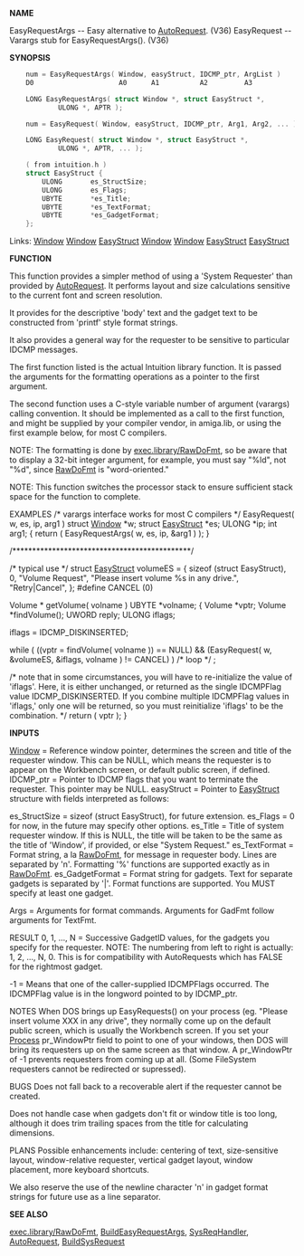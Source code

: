 
**NAME**

EasyRequestArgs -- Easy alternative to [AutoRequest](AutoRequest.md). (V36)
EasyRequest -- Varargs stub for EasyRequestArgs(). (V36)

**SYNOPSIS**

```c
    num = EasyRequestArgs( Window, easyStruct, IDCMP_ptr, ArgList )
    D0                     A0      A1          A2         A3

    LONG EasyRequestArgs( struct Window *, struct EasyStruct *,
            ULONG *, APTR );

    num = EasyRequest( Window, easyStruct, IDCMP_ptr, Arg1, Arg2, ... )

    LONG EasyRequest( struct Window *, struct EasyStruct *,
            ULONG *, APTR, ... );

    ( from intuition.h )
    struct EasyStruct {
        ULONG       es_StructSize;
        ULONG       es_Flags;
        UBYTE       *es_Title;
        UBYTE       *es_TextFormat;
        UBYTE       *es_GadgetFormat;
    };

```
Links: [Window](_00D4.md) [Window](_00D4.md) [EasyStruct](_00D4.md) [Window](_00D4.md) [Window](_00D4.md) [EasyStruct](_00D4.md) [EasyStruct](_00D4.md) 

**FUNCTION**

This function provides a simpler method of using a 'System
Requester' than provided by [AutoRequest](AutoRequest.md).  It performs layout
and size calculations sensitive to the current font and screen
resolution.

It provides for the descriptive 'body' text and the gadget
text to be constructed from 'printf' style format strings.

It also provides a general way for the requester to be
sensitive to particular IDCMP messages.

The first function listed is the actual Intuition library
function.  It is passed the arguments for the formatting
operations as a pointer to the first argument.

The second function uses a C-style variable number of argument
(varargs) calling convention.  It should be implemented as
a call to the first function, and might be supplied by your
compiler vendor, in amiga.lib, or using the first example below,
for most C compilers.

NOTE: The formatting is done by [exec.library/RawDoFmt](../exec/RawDoFmt.md), so
be aware that to display a 32-bit integer argument, for
example, you must say &#034;%ld&#034;, not &#034;%d&#034;, since [RawDoFmt](../exec/RawDoFmt.md) is
&#034;word-oriented.&#034;

NOTE: This function switches the processor stack to ensure
sufficient stack space for the function to complete.

EXAMPLES
/* varargs interface works for most C compilers */
EasyRequest( w, es, ip, arg1 )
struct [Window](_00D4.md)   *w;
struct [EasyStruct](_00D4.md) *es;
ULONG             *ip;
int               arg1;
{
return ( EasyRequestArgs( w, es, ip, &#038;arg1 ) );
}

/*********************************************/

/* typical use */
struct [EasyStruct](_00D4.md) volumeES = {
sizeof (struct EasyStruct),
0,
&#034;Volume Request&#034;,
&#034;Please insert volume %s in any drive.&#034;,
&#034;Retry|Cancel&#034;,
};
#define CANCEL  (0)

Volume  *
getVolume( volname )
UBYTE   *volname;
{
Volume      *vptr;
Volume      *findVolume();
UWORD       reply;
ULONG       iflags;

iflags = IDCMP_DISKINSERTED;

while ( ((vptr = findVolume( volname )) == NULL) &#038;&#038;
(EasyRequest( w, &#038;volumeES, &#038;iflags, volname ) != CANCEL) )
/* loop */ ;

/* note that in some circumstances, you will have to
re-initialize the value of 'iflags'.  Here, it
is either unchanged, or returned as the single
IDCMPFlag value IDCMP_DISKINSERTED.  If you combine
multiple  IDCMPFlag values in 'iflags,' only
one will be returned, so you must reinitialize
'iflags' to be the combination.
*/
return ( vptr );
}

**INPUTS**

[Window](_00D4.md) = Reference window pointer, determines the screen and
title of the requester window.  This can be NULL, which
means the requester is to appear on the Workbench screen,
or default public screen, if defined.
IDCMP_ptr = Pointer to IDCMP flags that you want to terminate
the requester.  This pointer may be NULL.
easyStruct = Pointer to [EasyStruct](_00D4.md) structure with fields
interpreted as follows:

es_StructSize = sizeof (struct EasyStruct), for future extension.
es_Flags = 0 for now, in the future may specify other options.
es_Title = Title of system requester window.  If this is NULL,
the title will be taken to be the same as the title of 'Window',
if provided, or else &#034;System Request.&#034;
es_TextFormat = Format string, a la [RawDoFmt](../exec/RawDoFmt.md), for message in
requester body.  Lines are separated by 'n'.  Formatting
'%' functions are supported exactly as in [RawDoFmt](../exec/RawDoFmt.md).
es_GadgetFormat = Format string for gadgets.  Text for separate
gadgets is separated by '|'.  Format functions are supported.
You MUST specify at least one gadget.

Args = Arguments for format commands.   Arguments for
GadFmt follow arguments for TextFmt.

RESULT
0, 1, ..., N = Successive GadgetID values, for the gadgets
you specify for the requester.  NOTE: The numbering
from left to right is actually: 1, 2, ..., N, 0.
This is for compatibility with AutoRequests which has
FALSE for the rightmost gadget.

-1 = Means that one of the caller-supplied IDCMPFlags occurred.
The IDCMPFlag value is in the longword pointed to by IDCMP_ptr.

NOTES
When DOS brings up EasyRequests() on your process (eg.
&#034;Please insert volume XXX in any drive&#034;, they normally come
up on the default public screen, which is usually the Workbench
screen.  If you set your [Process](_0078.md) pr_WindowPtr field to point to
one of your windows, then DOS will bring its requesters up on the
same screen as that window.  A pr_WindowPtr of -1 prevents
requesters from coming up at all.
(Some FileSystem requesters cannot be redirected or supressed).

BUGS
Does not fall back to a recoverable alert if the requester
cannot be created.

Does not handle case when gadgets don't fit or window title
is too long, although it does trim trailing spaces from the
title for calculating dimensions.

PLANS
Possible enhancements include: centering of text, size-sensitive
layout,  window-relative requester, vertical gadget layout,
window placement, more keyboard shortcuts.

We also reserve the use of the newline character 'n' in
gadget format strings for future use as a line separator.

**SEE ALSO**

[exec.library/RawDoFmt](../exec/RawDoFmt.md), [BuildEasyRequestArgs](BuildEasyRequestArgs.md), [SysReqHandler](SysReqHandler.md),
[AutoRequest](AutoRequest.md), [BuildSysRequest](BuildSysRequest.md)
